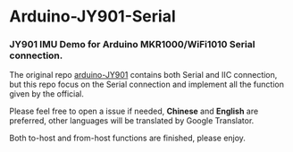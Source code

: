 # Arduino-JY901-Serial

### JY901 IMU Demo for Arduino MKR1000/WiFi1010 Serial connection.

The original repo [arduino-JY901](https://github.com/BGD-Libraries/arduino-JY901) contains both Serial and IIC connection, 
but this repo focus on the Serial connection and implement all the function given by the official.  

Please feel free to open a issue if needed, **Chinese** and **English** are preferred, other languages will be translated by Google Translator.  

Both to-host and from-host functions are finished, please enjoy.
